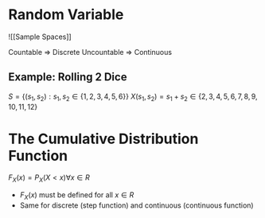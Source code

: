 # Random Variable

![[Sample Spaces]]

Countable => Discrete
Uncountable => Continuous

## 

## Example: Rolling 2 Dice

$S =\{(s_1,s_2):s_1,s_2\in\{1,2,3,4,5,6\}\}$
$X(s_1,s_2)=s_1+s_2\in\{2,3,4,5,6,7,8,9,10,11,12\}$

# The Cumulative Distribution Function
$F_X(x)=P_X(X<x)\forall x\in R$
- $F_X(x)$ must be defined for all $x\in R$
- Same for discrete (step function) and continuous (continuous function)